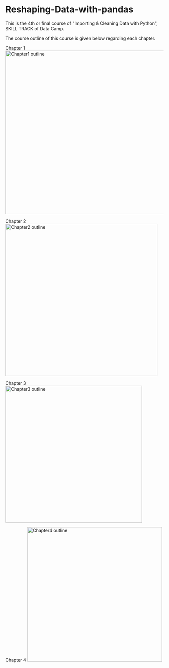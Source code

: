 # Reshaping-Data-with-pandas
This is the 4th or final course of "Importing &amp; Cleaning Data with Python",  SKILL TRACK of Data Camp.

The course outline of this course is given below regarding each chapter.

Chapter 1
<img width="520" alt="Chapter1 outline" src="https://user-images.githubusercontent.com/59821979/171992383-32cdc249-980b-40bc-9b07-f8e4452fafd7.PNG">

Chapter 2
<img width="484" alt="Chapter2 outline" src="https://user-images.githubusercontent.com/59821979/171992385-470ba1c6-d27d-43e5-b864-e0513d37ee28.PNG">

Chapter 3
<img width="435" alt="Chapter3 outline" src="https://user-images.githubusercontent.com/59821979/171992380-d1209d90-2c74-4349-bac6-eaddc48f789b.PNG">

Chapter 4
<img width="429" alt="Chapter4 outline" src="https://user-images.githubusercontent.com/59821979/171992381-0835dffb-a5ba-4a6f-a1e3-f54bae97ae11.PNG">
